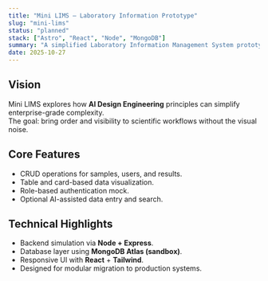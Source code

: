 ```yaml
---
title: "Mini LIMS — Laboratory Information Prototype"
slug: "mini-lims"
status: "planned"
stack: ["Astro", "React", "Node", "MongoDB"]
summary: "A simplified Laboratory Information Management System prototype focused on data flow, traceability, and UX precision."
date: 2025-10-27
---
```


## Vision
Mini LIMS explores how **AI Design Engineering** principles can simplify enterprise-grade complexity.  
The goal: bring order and visibility to scientific workflows without the visual noise.

## Core Features
- CRUD operations for samples, users, and results.  
- Table and card-based data visualization.  
- Role-based authentication mock.  
- Optional AI-assisted data entry and search.

## Technical Highlights
- Backend simulation via **Node + Express**.  
- Database layer using **MongoDB Atlas (sandbox)**.  
- Responsive UI with **React** + **Tailwind**.  
- Designed for modular migration to production systems.
